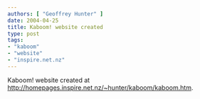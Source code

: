 ```yaml
---
authors: [ "Geoffrey Hunter" ]
date: 2004-04-25
title: Kaboom! website created
type: post
tags:
- "kaboom"
- "website"
- "inspire.net.nz"
---
```


<p>Kaboom! website created at <a href="http://homepages.inspire.net.nz/~hunter/kaboom/kaboom.htm">http://homepages.inspire.net.nz/~hunter/kaboom/kaboom.htm</a>.</p>
